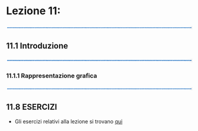 # Lezione 11: 

![linea](../immagini/linea.png)

## 11.1 Introduzione

![linea](../immagini/linea.png)

### 11.1.1 Rappresentazione grafica

![linea](../immagini/linea.png)

## 11.8 ESERCIZI

  * Gli esercizi relativi alla lezione si trovano [qui](ESERCIZI.md)



